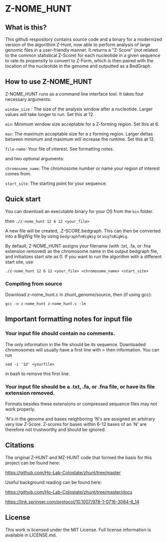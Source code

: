 # Z-NOME_HUNT

## What is this?
This github respository contains source code and a binary for a modernized version of the algorithim Z-Hunt, now able to perform analysis of large genomic files in a user-friendly manner. It returns a "Z-Score" (not related to the common statistical Z-Score) for each nucleotide in a given sequence to rate its propensity to convert to Z-Form, which is then paired with the location of the nucleotide in the genome and outputted as a BedGraph. 

## How to use Z-NOME_HUNT

Z-NOME_HUNT runs as a command line interface tool. It takes four necessary arguments:

`window_size` : The size of the analysis window after a nucleotide. Larger values will take longer to run. Set this at 12.

`min`: Minimum window size acceptable for a Z-forming region. Set this at 6.

`max`: The maximum acceptable size for a z forming region. Larger deltas between minimum and maximum will increase the runtime. Set this at 12.

`file-name`: Your file of interest. See formatting notes.

and two optional arguments:

`chromosome_name`: The chromosome number or name your region of interest comes from.

`start_site`: The starting point for your sequence.


## Quick start

You can download an executable binary for your OS from the `bin` folder. 

then
`./z-nome_hunt 12 6 12 <your_file>`

A new file will be created, <yourfile>.Z-SCORE.bedgraph. This can then be converted into a BigWig file by using `bedgraphToBigWig` or `wigToBigWig`.

By default, Z-NOME_HUNT assigns your filename (with .txt, .fa, or .fna extension removed) as the chromosome name in the output bedgraph file, and initializes start site as 0. If you want to run the algorithm with a different start site, use

`./z-nome_hunt 12 6 12 <your_file> <chromosome_name> <start_site>`

### Compiling from source

Download z-nome_hunt.c in zhunt_genome/source, then (if using gcc):

`gcc -o z-nome_hunt z-nome_hunt.c -lm`



## Important formatting notes for input file

### Your input file should contain no comments. 
The only information in the file should be its sequence. Downloaded chromosomes will usually have a first line with > then information. You can run

`sed -i '1d' <yourfile>`

in bash to remove this first line.

### Your input file should be a .txt, .fa, or .fna file, or have its file extension removed. 
Formats besides these extensions or compressed sequence files may not work properly.


'N's in the genome and bases neighboring 'N's are assigned an arbitrary very low Z-Score. Z-scores for bases within 6-12 bases of an 'N' are therefore not trustworthy and should be ignored.

## Citations

The original Z-HUNT and MZ-HUNT code that formed the basis for this project can be found here:

https://github.com/Ho-Lab-Colostate/zhunt/tree/master

Useful background reading can be found here:

https://github.com/Ho-Lab-Colostate/zhunt/tree/master/docs

https://link.springer.com/protocol/10.1007/978-1-0716-3084-6_14

## License

This work is licensed under the MIT License. Full license information is available in LICENSE.md.

